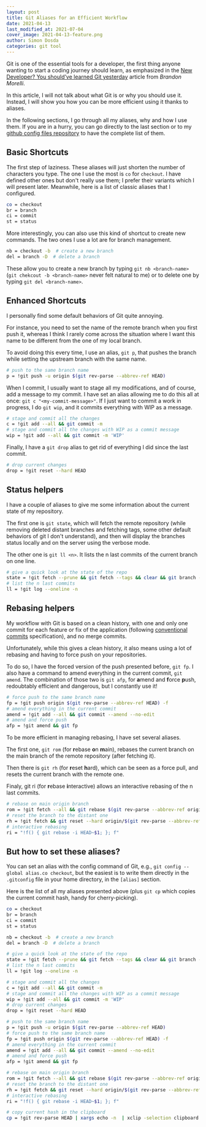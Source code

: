 ```yaml
---
layout: post
title: Git Aliases for an Efficient Workflow
date: 2021-04-13
last_modified_at: 2021-07-04
cover_image: 2021-04-13-feature.png
author: Simon Dosda
categories: git tool
---
```


Git is one of the essential tools for a developer, the first thing anyone wanting to start a coding journey should learn, as emphasized in the [New Developer? You should’ve learned Git yesterday](https://codeburst.io/number-one-piece-of-advice-for-new-developers-ddd08abc8bfa) article from _Brandon Morelli_.

In this article, I will not talk about what Git is or why you should use it. Instead, I will show you how you can be more efficient using it thanks to aliases.

In the following sections, I go through all my aliases, why and how I use them. If you are in a hurry, you can go directly to the last section or to my [github config files repository](https://github.com/SimonDosda/config-files) to have the complete list of them.

## Basic Shortcuts

The first step of laziness. These aliases will just shorten the number of characters you type. The one I use the most is `co` for `checkout`. I have defined other ones but don't really use them; I prefer their variants which I will present later. Meanwhile, here is a list of classic aliases that I configured.

```bash
co = checkout
br = branch
ci = commit
st = status
```

More interestingly, you can also use this kind of shortcut to create new commands. The two ones I use a lot are for branch management.

```bash
nb = checkout -b  # create a new branch
del = branch -D  # delete a branch
```

These allow you to create a new branch by typing `git nb <branch-name>` (`git chekcout -b <branch-name>` never felt natural to me) or to delete one by typing `git del <branch-name>`.

## Enhanced Shortcuts

I personally find some default behaviors of Git quite annoying.

For instance, you need to set the name of the remote branch when you first push it, whereas I think I rarely come across the situation where I want this name to be different from the one of my local branch.

To avoid doing this every time, I use an alias, `git p`, that pushes the branch while setting the upstream branch with the same name.

```bash
# push to the same branch name
p = !git push -u origin $(git rev-parse --abbrev-ref HEAD)
```

When I commit, I usually want to stage all my modifications, and of course, add a message to my commit. I have set an alias allowing me to do this all at once: `git c "<my-commit-message>"`. If I just want to commit a work in progress, I do `git wip`, and it commits everything with WIP as a message.

```bash
# stage and commit all the changes
c = !git add --all && git commit -m
# stage and commit all the changes with WIP as a commit message
wip = !git add --all && git commit -m 'WIP'
```

Finally, I have a `git drop` alias to get rid of everything I did since the last commit. 

```bash
# drop current changes
drop = !git reset --hard HEAD  
```

## Status helpers

I have a couple of aliases to give me some information about the current state of my repository.

The first one is `git state`, which will fetch the remote repository (while removing deleted distant branches and fetching tags, some other default behaviors of git I don't understand), and then will display the branches status locally and on the server using the verbose mode.

The other one is `git ll <n>`. It lists the n last commits of the current branch on one line.

```bash
# give a quick look at the state of the repo
state = !git fetch --prune && git fetch --tags && clear && git branch -vv && git status
# list the n last commits
ll = !git log --oneline -n
```

## Rebasing helpers

My workflow with Git is based on a clean history, with one and only one commit for each feature or fix of the application (following [conventional commits](https://www.conventionalcommits.org/) specification), and no merge commits.

Unfortunately, while this gives a clean history, it also means using a lot of rebasing and having to force push on your repositories.

To do so, I have the forced version of the push presented before, `git fp`. I also have a command to amend everything in the current commit, `git amend`. The combination of those two is `git afp`, for **a**mend and **f**orce **p**ush, redoubtably efficient and dangerous, but I constantly use it!

```bash
# force push to the same branch name
fp = !git push origin $(git rev-parse --abbrev-ref HEAD) -f
# amend everything in the current commit
amend = !git add --all && git commit --amend --no-edit
# amend and force push
afp = !git amend && git fp
```

To be more efficient in managing rebasing, I have set several aliases.

The first one, `git rom` (for **r**ebase **o**n **m**ain), rebases the current branch on the main branch of the remote repository (after fetching it).

Then there is `git rh` (for **r**eset **h**ard), which can be seen as a force pull, and resets the current branch with the remote one.

Finaly, git ri <n> (for **r**ebase **i**nteractive) allows an interactive rebasing of the n last commits.

```bash
# rebase on main origin branch                                                     
rom = !git fetch --all && git rebase $(git rev-parse --abbrev-ref origin/HEAD)
# reset the branch to the distant one
rh = !git fetch && git reset --hard origin/$(git rev-parse --abbrev-ref HEAD)
# interactive rebasing
ri = "!f() { git rebase -i HEAD~$1; }; f"
```

## But how to set these aliases?

You can set an alias with the config command of Git, e.g., `git config --global alias.co checkout`, but the easiest is to write them directly in the `.gitconfig` file in your home directory, in the `[alias]` section.

Here is the list of all my aliases presented above (plus `git cp` which copies the current commit hash, handy for cherry-picking).

```bash
co = checkout
br = branch
ci = commit
st = status

nb = checkout -b  # create a new branch
del = branch -D  # delete a branch

# give a quick look at the state of the repo
state = !git fetch --prune && git fetch --tags && clear && git branch -vv && git status
# list the n last commits
ll = !git log --oneline -n

# stage and commit all the changes
c = !git add --all && git commit -m
# stage and commit all the changes with WIP as a commit message
wip = !git add --all && git commit -m 'WIP'
# drop current changes
drop = !git reset --hard HEAD

# push to the same branch name
p = !git push -u origin $(git rev-parse --abbrev-ref HEAD)
# force push to the same branch name
fp = !git push origin $(git rev-parse --abbrev-ref HEAD) -f
# amend everything in the current commit
amend = !git add --all && git commit --amend --no-edit
# amend and force push
afp = !git amend && git fp

# rebase on main origin branch
rom = !git fetch --all && git rebase $(git rev-parse --abbrev-ref origin/HEAD)
# reset the branch to the distant one
rh = !git fetch && git reset --hard origin/$(git rev-parse --abbrev-ref HEAD)
# interactive rebasing
ri = "!f() { git rebase -i HEAD~$1; }; f"

# copy current hash in the clipboard
cp = !git rev-parse HEAD | xargs echo -n  | xclip -selection clipboard
```
